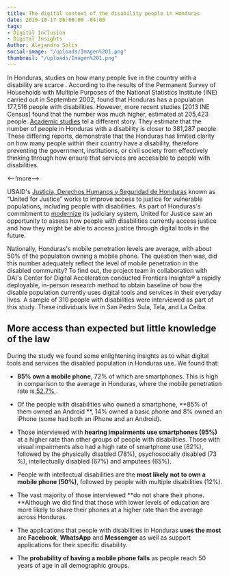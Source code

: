 ```yaml
---
title: The digital context of the disability people in Honduras
date: 2019-10-17 06:00:00 -04:00
tags:
- Digital Inclusion
- Digital Insights
Author: Alejandro Solis
social-image: "/uploads/Imagen%201.png"
thumbnail: "/uploads/Imagen%201.png"
---
```


In Honduras, studies on how many people live in the country with a disability are scarce . According to the results of the Permanent Survey of Households with Multiple Purposes of the National Statistics Institute (INE) carried out in September 2002, found that Honduras has a population 177,516 people with disabilities. However, more recent studies \[2013 INE Census\] found that the number was much higher, estimated at 205,423 people. [Academic studies](http://www.bvs.hn/Honduras/UICFCM/Articulo3_Vol83-1-2-Discapacidad.Sujetos.18-65a.pdf) tel a different story. They estimate that the number of people in Honduras with a disability is closer to 381,287 people. These differing reports, demonstrate that the Honduras has limited clarity on how many people within their country have a disability, therefore preventing the government, institutions, or civil society from  effectively thinking through how ensure that services are accessible to people with disabilities. 

<--!more-->

USAID's [Justicia, Derechos Humanos y Seguridad de Honduras](https://www.dai.com/our-work/projects/honduras-united-for-justice) known as “United for Justice” works to improve access to justice for vulnerable populations, including people with disabilities. As part of Honduras's commitment to [modernize](http://www.poderjudicial.gob.hn/transparencia/planeacion/documents/PlandeModernizaci%C3%B3nPoderJudicial200420091.pdf) its judiciary system, United for Justice saw an opportunity to assess how people with disabilities currently access justice and how they might be able to access justice through digital tools in the future.  

Nationally, Honduras's mobile penetration levels are average, with about 50% of the population owning a mobile phone. The question then was, did this number adequately reflect the level of mobile penetration in the disabled community? To find out, the project team in collaboration with DAI's Center for Digital Acceleration conducted   Frontiers Insights® a rapidly deployable, in-person research method to obtain baseline of how the disable population currently uses digital tools and services in their everyday lives. A sample of 310 people with disabilities were interviewed as part of this study. These individuals live in San Pedro Sula, Tela, and La Ceiba.


<div class="infogram-embed" data-id="ec8c98a8-2f67-4325-8381-b00e503c52d5" data-type="interactive" data-title="Phone 4"></div><script>!function(e,i,n,s){var t="InfogramEmbeds",d=e.getElementsByTagName("script")\[0\];if(window\[t\]&&window\[t\].initialized)window\[t\].process&&window\[t\].process();else if(!e.getElementById(n)){var o=e.createElement("script");o.async=1,o.id=n,o.src="https://e.infogram.com/js/dist/embed-loader-min.js",d.parentNode.insertBefore(o,d)}}(document,0,"infogram-async");</script>

## More access than expected but little knowledge of the law

During the study we found some enlightening insights as to what digital tools and services the disabled population in Honduras use. We found that:

* **85% own a mobile phone**,  72% of which are smartphones. This is high in comparison to the average in Honduras, where the mobile penetration rate is[ 52.7% ](http://www.mobileconnectivityindex.com/#year=2018&zoneIsocode=HND&analysisView=HND).

* Of the people with disabilities who owned a smartphone, **85% of them owned an Android **, 14% owned a basic phone and 8% owned an iPhone (some had both an iPhone and an Android).

* Those interviewed with **hearing impairments use smartphones (95%)** at a higher rate than other groups of people with disabilities. Those with visual impairments also had a high rate of smartphone use (82%),  followed by the physically disabled (78%), psychosocially disabled (73 %), intellectually disabled (67%) and amputees (65%).

* People with intellectual disabilities are the **most likely** **not to own a mobile phone (50%)**, followed by people with multiple disabilities (12%).

* The vast majority of those interviewed **do not share their phone. **Although we did find that those with lower levels of  education are more likely to share their phones at a higher rate than the average across Honduras. 

* The applications that people with disabilities in Honduras **uses the most** are **Facebook**, **WhatsApp** and **Messenger** as well as support applications for their specific  disability.

* The **probability of having a mobile phone falls** as people reach 50 years of age in all demographic groups.

<div class="infogram-embed" data-id="ec8c98a8-2f67-4325-8381-b00e503c52d5" data-type="interactive" data-title="Phone 4"></div><script>!function(e,i,n,s){var t="InfogramEmbeds",d=e.getElementsByTagName("script")\[0\];if(window\[t\]&&window\[t\].initialized)window\[t\].process&&window\[t\].process();else if(!e.getElementById(n)){var o=e.createElement("script");o.async=1,o.id=n,o.src="https://e.infogram.com/js/dist/embed-loader-min.js",d.parentNode.insertBefore(o,d)}}

Through Frontiers Insights® we also found some important insights on how the disability population in Honduras understands the justices system, today. We found that:

* Only 35% of the people interviewed were aware of the Honduran law for people with disabilities. Awareness ranged depending on the disability the person had.  For instance, people with intellectual disabilities were the least aware of the laws that impact them directly, where as people with physical or visual disabilities were more aware.

* Only 24% of the people interviewed believe that the government and private sector respect themThose that felt they were most respected were people who are hearing impaired (41%) or with an intellectual disability (44%).

* In contrast, people with physical (13%), psychosocial (13%) and visual (8%) disabilities perceived significantly less respect for their disability in all sectors.

## Result of the Frontiers Insights® in Honduras

Mobile technologies are widely used by people with disabilities in Honduras, which presents an opportunity to increase their access to services like the justice system. With this baseline of data, better interventions can be designed to meet the disability community's needs. 

This study would not have been possible, without the support of Adam Fivenson and the entire technical and administrative team of the USAID [Justicia, Derechos Humanos y Seguridad de Honduras](https://www.dai.com/our-work/projects/honduras-united-for-justice) project.